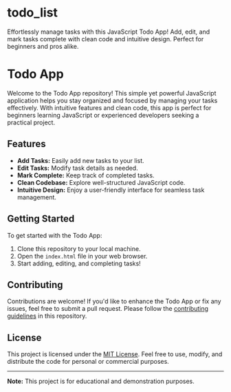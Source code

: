 # todo_list
Effortlessly manage tasks with this JavaScript Todo App! Add, edit, and mark tasks complete with clean code and intuitive design. Perfect for beginners and pros alike.
# Todo App

Welcome to the Todo App repository! This simple yet powerful JavaScript application helps you stay organized and focused by managing your tasks effectively. With intuitive features and clean code, this app is perfect for beginners learning JavaScript or experienced developers seeking a practical project.

## Features

- **Add Tasks:** Easily add new tasks to your list.
- **Edit Tasks:** Modify task details as needed.
- **Mark Complete:** Keep track of completed tasks.
- **Clean Codebase:** Explore well-structured JavaScript code.
- **Intuitive Design:** Enjoy a user-friendly interface for seamless task management.

## Getting Started

To get started with the Todo App:

1. Clone this repository to your local machine.
2. Open the `index.html` file in your web browser.
3. Start adding, editing, and completing tasks!

## Contributing

Contributions are welcome! If you'd like to enhance the Todo App or fix any issues, feel free to submit a pull request. Please follow the [contributing guidelines](CONTRIBUTING.md) in this repository.

## License

This project is licensed under the [MIT License](LICENSE). Feel free to use, modify, and distribute the code for personal or commercial purposes.

---

**Note:** This project is for educational and demonstration purposes.